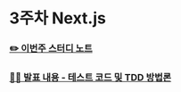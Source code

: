 # 3주차 Next.js

### <a href="./study-note/week-3.md"> ✏️ 이번주 스터디 노트 </a>

### <a href="./study-note/test-code.md"> 🧑‍💼 발표 내용 - 테스트 코드 및 TDD 방법론 </a>
